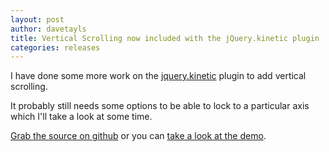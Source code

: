 ```yaml
--- 
layout: post 
author: davetayls 
title: Vertical Scrolling now included with the jQuery.kinetic plugin
categories: releases 
---
```

I have done some more work on the [jquery.kinetic](http://the-taylors.org/jquery.kinetic/) plugin to add vertical scrolling.

It probably still needs some options to be able to lock to a particular axis which I'll take a look at some time.

[Grab the source on github](http://github.com/davetayls/jquery.kinetic) or you can [take a look at the demo](http://the-taylors.org/jquery.kinetic/).

 

